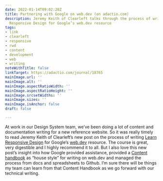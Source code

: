```yaml
---
date: 2022-01-14T09:02:28Z
title: Partnering with Google on web.dev (on adactio.com)
description: Jeremy Keith of Clearleft talks through the process of writing Learn
  Responsive Design for Google’s web.dev resource
tags:
- link
- clearleft
- responsive
- rwd
- content
- development
- web
- writing
noteWithTitle: false
linkTarget: https://adactio.com/journal/18765
mainImage.url: ''
mainImage.alt: ''
mainImage.aspectRatioWidth: ''
mainImage.aspectRatioHeight: ''
mainImage.srcsetWidths: ''
mainImage.sizes: ''
mainImage.isAnchor: false
draft: false

---
```

At work in our Design System team, we’ve been doing a lot of content and documentation writing for a new reference website. So it was really timely to read Jeremy Keith of Clearleft’s new post on the process of writing [Learn Responsive Design](https://web.dev/learn/design/) for Google’s [web.dev](http://web.dev/) resource. The course is great, very digestible and I highly recommend it to all. But I also love this new post’s insight into how Google provided assistance, provided a [Content handbook](https://web.dev/handbook/) as “house style” for writing on web.dev and managed the process from docs and spreadsheets to Github. I’m sure there will be things my team can learn from that Content Handbook as we go forward with our technical writing.